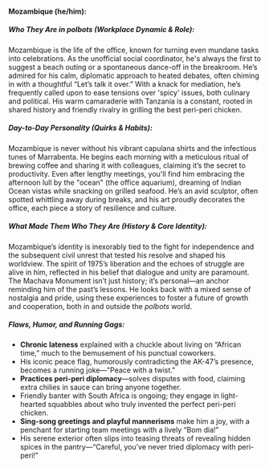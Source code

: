 #### Mozambique (he/him):  

##### Who They Are in *polbots* (Workplace Dynamic & Role):  
Mozambique is the life of the office, known for turning even mundane tasks into celebrations. As the unofficial social coordinator, he's always the first to suggest a beach outing or a spontaneous dance-off in the breakroom. He’s admired for his calm, diplomatic approach to heated debates, often chiming in with a thoughtful “Let’s talk it over.” With a knack for mediation, he’s frequently called upon to ease tensions over 'spicy' issues, both culinary and political. His warm camaraderie with Tanzania is a constant, rooted in shared history and friendly rivalry in grilling the best peri-peri chicken.

##### Day-to-Day Personality (Quirks & Habits):  
Mozambique is never without his vibrant capulana shirts and the infectious tunes of Marrabenta. He begins each morning with a meticulous ritual of brewing coffee and sharing it with colleagues, claiming it’s the secret to productivity. Even after lengthy meetings, you'll find him embracing the afternoon lull by the "ocean" (the office aquarium), dreaming of Indian Ocean vistas while snacking on grilled seafood. He’s an avid sculptor, often spotted whittling away during breaks, and his art proudly decorates the office, each piece a story of resilience and culture.

##### What Made Them Who They Are (History & Core Identity):  
Mozambique’s identity is inexorably tied to the fight for independence and the subsequent civil unrest that tested his resolve and shaped his worldview. The spirit of 1975’s liberation and the echoes of struggle are alive in him, reflected in his belief that dialogue and unity are paramount. The Machava Monument isn’t just history; it’s personal—an anchor reminding him of the past’s lessons. He looks back with a mixed sense of nostalgia and pride, using these experiences to foster a future of growth and cooperation, both in and outside the *polbots* world.

##### Flaws, Humor, and Running Gags:  
- **Chronic lateness** explained with a chuckle about living on “African time,” much to the bemusement of his punctual coworkers.  
- His iconic peace flag, humorously contradicting the AK-47’s presence, becomes a running joke—"Peace with a twist."  
- **Practices peri-peri diplomacy**—solves disputes with food, claiming extra chilies in sauce can bring anyone together.  
- Friendly banter with South Africa is ongoing; they engage in light-hearted squabbles about who truly invented the perfect peri-peri chicken.  
- **Sing-song greetings and playful mannerisms** make him a joy, with a penchant for starting team meetings with a lively “Bom dia!”  
- His serene exterior often slips into teasing threats of revealing hidden spices in the pantry—“Careful, you’ve never tried diplomacy with peri-peri!”